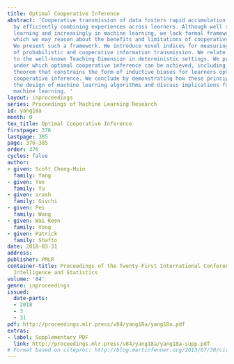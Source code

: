 ```yaml
---
title: Optimal Cooperative Inference
abstract: 'Cooperative transmission of data fosters rapid accumulation of knowledge
  by efficiently combining experiences across learners. Although well studied in human
  learning and increasingly in machine learning, we lack formal frameworks through
  which we may reason about the benefits and limitations of cooperative inference.
  We present such a framework. We introduce novel indices for measuring the effectiveness
  of probabilistic and cooperative information transmission. We relate our indices
  to the well-known Teaching Dimension in deterministic settings. We prove conditions
  under which optimal cooperative inference can be achieved, including a representation
  theorem that constrains the form of inductive biases for learners optimized for
  cooperative inference. We conclude by demonstrating how these principles may inform
  the design of machine learning algorithms and discuss implications for human and
  machine learning. '
layout: inproceedings
series: Proceedings of Machine Learning Research
id: yang18a
month: 0
tex_title: Optimal Cooperative Inference
firstpage: 376
lastpage: 385
page: 376-385
order: 376
cycles: false
author:
- given: Scott Cheng-Hsin
  family: Yang
- given: Yue
  family: Yu
- given: arash
  family: Givchi
- given: Pei
  family: Wang
- given: Wai Keen
  family: Vong
- given: Patrick
  family: Shafto
date: 2018-03-31
address: 
publisher: PMLR
container-title: Proceedings of the Twenty-First International Conference on Artificial
  Intelligence and Statistics
volume: '84'
genre: inproceedings
issued:
  date-parts:
  - 2018
  - 3
  - 31
pdf: http://proceedings.mlr.press/v84/yang18a/yang18a.pdf
extras:
- label: Supplementary PDF
  link: http://proceedings.mlr.press/v84/yang18a/yang18a-supp.pdf
# Format based on citeproc: http://blog.martinfenner.org/2013/07/30/citeproc-yaml-for-bibliographies/
---
```

